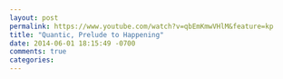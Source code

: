 ```yaml
---
layout: post
permalink: https://www.youtube.com/watch?v=qbEmKmwVHlM&feature=kp
title: "Quantic, Prelude to Happening"
date: 2014-06-01 18:15:49 -0700
comments: true
categories: 
---
```

